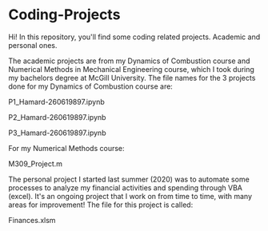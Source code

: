# Coding-Projects

Hi! In this repository, you'll find some coding related projects. Academic and personal ones.

The academic projects are from my Dynamics of Combustion course and Numerical Methods in Mechanical Engineering course, which I took during my bachelors degree at McGill University. 
The file names for the 3 projects done for my Dynamics of Combustion course are:

P1_Hamard-260619897.ipynb

P2_Hamard-260619897.ipynb

P3_Hamard-260619897.ipynb

For my Numerical Methods course:

M309_Project.m

The personal project I started last summer (2020) was to automate some processes to analyze my financial activities and spending through VBA (excel). It's an ongoing project that I work on from time to time, with many areas for improvement! The file for this project is called:

Finances.xlsm
